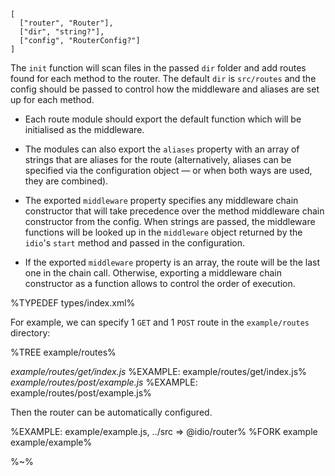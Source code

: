 ```## async initRoutes => WatchConfig
[
  ["router", "Router"],
  ["dir", "string?"],
  ["config", "RouterConfig?"]
]
```

The `init` function will scan files in the passed `dir` folder and add routes found for each method to the router. The default `dir` is `src/routes` and the config should be passed to control how the middleware and aliases are set up for each method.

* Each route module should export the default function which will be initialised as the middleware.

* The modules can also export the `aliases` property with an array of strings that are aliases for the route (alternatively, aliases can be specified via the configuration object &mdash; or when both ways are used, they are combined).

* The exported `middleware` property specifies any middleware chain constructor that will take precedence over the method middleware chain constructor from the config. When strings are passed, the middleware functions will be looked up in the `middleware` object returned by the `idio`'s `start` method and passed in the configuration.

* If the exported `middleware` property is an array, the route will be the last one in the chain call. Otherwise, exporting a middleware chain constructor as a function allows to control the order of execution.

%TYPEDEF types/index.xml%

For example, we can specify 1 `GET` and 1 `POST` route in the `example/routes` directory:

%TREE example/routes%

*example/routes/get/index.js*
%EXAMPLE: example/routes/get/index.js%
*example/routes/post/example.js*
%EXAMPLE: example/routes/post/example.js%

Then the router can be automatically configured.

%EXAMPLE: example/example.js, ../src => @idio/router%
%FORK example example/example%

%~%
